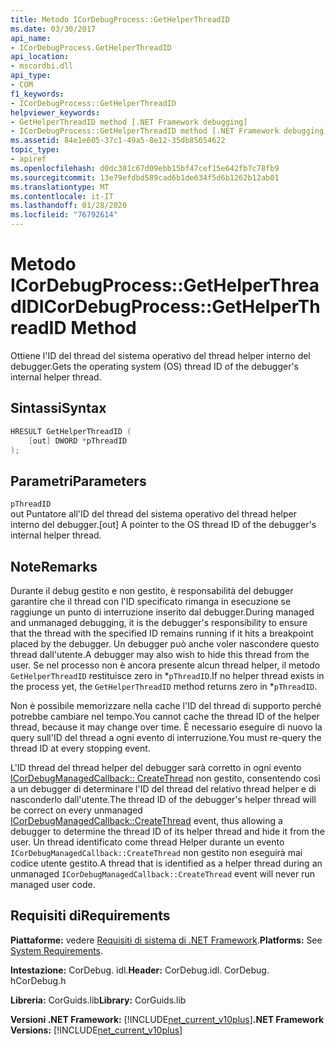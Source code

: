 ```yaml
---
title: Metodo ICorDebugProcess::GetHelperThreadID
ms.date: 03/30/2017
api_name:
- ICorDebugProcess.GetHelperThreadID
api_location:
- mscordbi.dll
api_type:
- COM
f1_keywords:
- ICorDebugProcess::GetHelperThreadID
helpviewer_keywords:
- GetHelperThreadID method [.NET Framework debugging]
- ICorDebugProcess::GetHelperThreadID method [.NET Framework debugging]
ms.assetid: 84e1e605-37c1-49a5-8e12-35db85654622
topic_type:
- apiref
ms.openlocfilehash: d0dc301c67d09ebb15bf47cef15e642fb7c78fb9
ms.sourcegitcommit: 13e79efdbd589cad6b1de634f5d6b1262b12ab01
ms.translationtype: MT
ms.contentlocale: it-IT
ms.lasthandoff: 01/28/2020
ms.locfileid: "76792614"
---
```

# <a name="icordebugprocessgethelperthreadid-method"></a><span data-ttu-id="0512e-102">Metodo ICorDebugProcess::GetHelperThreadID</span><span class="sxs-lookup"><span data-stu-id="0512e-102">ICorDebugProcess::GetHelperThreadID Method</span></span>
<span data-ttu-id="0512e-103">Ottiene l'ID del thread del sistema operativo del thread helper interno del debugger.</span><span class="sxs-lookup"><span data-stu-id="0512e-103">Gets the operating system (OS) thread ID of the debugger's internal helper thread.</span></span>  
  
## <a name="syntax"></a><span data-ttu-id="0512e-104">Sintassi</span><span class="sxs-lookup"><span data-stu-id="0512e-104">Syntax</span></span>  
  
```cpp  
HRESULT GetHelperThreadID (  
    [out] DWORD *pThreadID  
);  
```  
  
## <a name="parameters"></a><span data-ttu-id="0512e-105">Parametri</span><span class="sxs-lookup"><span data-stu-id="0512e-105">Parameters</span></span>  
 `pThreadID`  
 <span data-ttu-id="0512e-106">out Puntatore all'ID del thread del sistema operativo del thread helper interno del debugger.</span><span class="sxs-lookup"><span data-stu-id="0512e-106">[out] A pointer to the OS thread ID of the debugger's internal helper thread.</span></span>  
  
## <a name="remarks"></a><span data-ttu-id="0512e-107">Note</span><span class="sxs-lookup"><span data-stu-id="0512e-107">Remarks</span></span>  
 <span data-ttu-id="0512e-108">Durante il debug gestito e non gestito, è responsabilità del debugger garantire che il thread con l'ID specificato rimanga in esecuzione se raggiunge un punto di interruzione inserito dal debugger.</span><span class="sxs-lookup"><span data-stu-id="0512e-108">During managed and unmanaged debugging, it is the debugger's responsibility to ensure that the thread with the specified ID remains running if it hits a breakpoint placed by the debugger.</span></span> <span data-ttu-id="0512e-109">Un debugger può anche voler nascondere questo thread dall'utente.</span><span class="sxs-lookup"><span data-stu-id="0512e-109">A debugger may also wish to hide this thread from the user.</span></span> <span data-ttu-id="0512e-110">Se nel processo non è ancora presente alcun thread helper, il metodo `GetHelperThreadID` restituisce zero in \*`pThreadID`.</span><span class="sxs-lookup"><span data-stu-id="0512e-110">If no helper thread exists in the process yet, the `GetHelperThreadID` method returns zero in \*`pThreadID`.</span></span>  
  
 <span data-ttu-id="0512e-111">Non è possibile memorizzare nella cache l'ID del thread di supporto perché potrebbe cambiare nel tempo.</span><span class="sxs-lookup"><span data-stu-id="0512e-111">You cannot cache the thread ID of the helper thread, because it may change over time.</span></span> <span data-ttu-id="0512e-112">È necessario eseguire di nuovo la query sull'ID del thread a ogni evento di interruzione.</span><span class="sxs-lookup"><span data-stu-id="0512e-112">You must re-query the thread ID at every stopping event.</span></span>  
  
 <span data-ttu-id="0512e-113">L'ID thread del thread helper del debugger sarà corretto in ogni evento [ICorDebugManagedCallback:: CreateThread](icordebugmanagedcallback-createthread-method.md) non gestito, consentendo così a un debugger di determinare l'ID del thread del relativo thread helper e di nasconderlo dall'utente.</span><span class="sxs-lookup"><span data-stu-id="0512e-113">The thread ID of the debugger's helper thread will be correct on every unmanaged [ICorDebugManagedCallback::CreateThread](icordebugmanagedcallback-createthread-method.md) event, thus allowing a debugger to determine the thread ID of its helper thread and hide it from the user.</span></span> <span data-ttu-id="0512e-114">Un thread identificato come thread Helper durante un evento `ICorDebugManagedCallback::CreateThread` non gestito non eseguirà mai codice utente gestito.</span><span class="sxs-lookup"><span data-stu-id="0512e-114">A thread that is identified as a helper thread during an unmanaged `ICorDebugManagedCallback::CreateThread` event will never run managed user code.</span></span>  
  
## <a name="requirements"></a><span data-ttu-id="0512e-115">Requisiti di</span><span class="sxs-lookup"><span data-stu-id="0512e-115">Requirements</span></span>  
 <span data-ttu-id="0512e-116">**Piattaforme:** vedere [Requisiti di sistema di .NET Framework](../../../../docs/framework/get-started/system-requirements.md).</span><span class="sxs-lookup"><span data-stu-id="0512e-116">**Platforms:** See [System Requirements](../../../../docs/framework/get-started/system-requirements.md).</span></span>  
  
 <span data-ttu-id="0512e-117">**Intestazione:** CorDebug. idl.</span><span class="sxs-lookup"><span data-stu-id="0512e-117">**Header:** CorDebug.idl.</span></span> <span data-ttu-id="0512e-118">CorDebug. h</span><span class="sxs-lookup"><span data-stu-id="0512e-118">CorDebug.h</span></span>  
  
 <span data-ttu-id="0512e-119">**Libreria:** CorGuids.lib</span><span class="sxs-lookup"><span data-stu-id="0512e-119">**Library:** CorGuids.lib</span></span>  
  
 <span data-ttu-id="0512e-120">**Versioni .NET Framework:** [!INCLUDE[net_current_v10plus](../../../../includes/net-current-v10plus-md.md)]</span><span class="sxs-lookup"><span data-stu-id="0512e-120">**.NET Framework Versions:** [!INCLUDE[net_current_v10plus](../../../../includes/net-current-v10plus-md.md)]</span></span>
